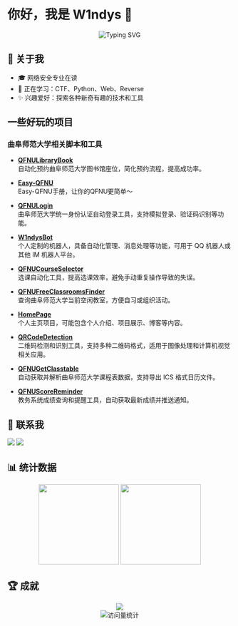 # 你好，我是 W1ndys 👋

<div align="center">
    <img src="https://readme-typing-svg.herokuapp.com?font=Fira+Code&pause=1000&color=2C9678&random=false&width=435&lines=网络安全;CTF爱好者%2C+钟爱Web、Python" alt="Typing SVG" />
</div>

## 🎯 关于我

- 🎓 网络安全专业在读
- 🌱 正在学习：CTF、Python、Web、Reverse
- ✨ 兴趣爱好：探索各种新奇有趣的技术和工具

## 一些好玩的项目

### 曲阜师范大学相关脚本和工具  

- **[QFNULibraryBook](https://github.com/W1ndys/QFNULibraryBook)**  
  自动化预约曲阜师范大学图书馆座位，简化预约流程，提高成功率。  

- **[Easy-QFNU](https://github.com/W1ndys/Easy-QFNU)**  
  Easy-QFNU手册，让你的QFNU更简单～

- **[QFNULogin](https://github.com/W1ndys/QFNULogin)**  
  曲阜师范大学统一身份认证自动登录工具，支持模拟登录、验证码识别等功能。  

- **[W1ndysBot](https://github.com/W1ndys/W1ndysBot)**  
  个人定制的机器人，具备自动化管理、消息处理等功能，可用于 QQ 机器人或其他 IM 机器人平台。  

- **[QFNUCourseSelector](https://github.com/W1ndys/QFNUCourseSelector)**  
  选课自动化工具，提高选课效率，避免手动重复操作导致的失误。  

- **[QFNUFreeClassroomsFinder](https://github.com/W1ndys/QFNUFreeClassroomsFinder)**  
  查询曲阜师范大学当前空闲教室，方便自习或组织活动。  

- **[HomePage](https://github.com/W1ndys/HomePage)**  
  个人主页项目，可能包含个人介绍、项目展示、博客等内容。  

- **[QRCodeDetection](https://github.com/W1ndys/QRCodeDetection)**  
  二维码检测和识别工具，支持多种二维码格式，适用于图像处理和计算机视觉相关应用。  

- **[QFNUGetClasstable](https://github.com/W1ndys/QFNUGetClasstable)**  
  自动获取并解析曲阜师范大学课程表数据，支持导出 ICS 格式日历文件。  

- **[QFNUScoreReminder](https://github.com/W1ndys/QFNUScoreReminder)**  
  教务系统成绩查询和提醒工具，自动获取最新成绩并推送通知。  

## 🔗 联系我

<div align="left">
    <a href="https://w1ndys.top/"><img src="https://img.shields.io/badge/Website-主页-blue?style=for-the-badge&logo=html5" /></a>
    <a href="https://blog.w1ndys.top/"><img src="https://img.shields.io/badge/Blog-博客-orange?style=for-the-badge&logo=blogger" /></a>
</div>

## 📊 统计数据

<div align="center">
    <img height="180em" src="https://github-readme-stats.vercel.app/api?username=W1ndys&show_icons=true&theme=vue" />
    <img height="180em" src="https://github-readme-stats.vercel.app/api/top-langs/?username=W1ndys&layout=compact&theme=vue" />
</div>

## 🏆 成就

<div align="center">
    <img src="https://github-profile-trophy.vercel.app/?username=W1ndys&theme=flat&column=4&margin-w=15&margin-h=15" />
</div>

<div align="center">
    <img src="https://komarev.com/ghpvc/?username=W1ndys&color=brightgreen" alt="访问量统计" />
</div>
